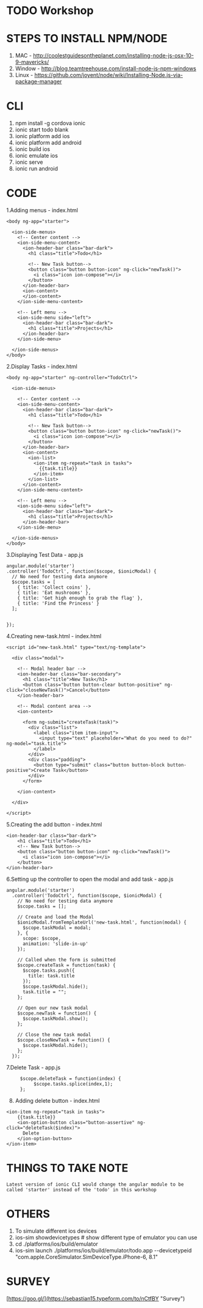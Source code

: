 TODO Workshop
=========================

STEPS TO INSTALL NPM/NODE
=========================
1. MAC - http://coolestguidesontheplanet.com/installing-node-js-osx-10-9-mavericks/
2. Window - http://blog.teamtreehouse.com/install-node-js-npm-windows
3. Linux - https://github.com/joyent/node/wiki/Installing-Node.js-via-package-manager

CLI
=========================
1. npm install -g cordova ionic
2. ionic start todo blank
2. ionic platform add ios
3. ionic platform add android
4. ionic build ios
5. ionic emulate ios
6. ionic serve
7. ionic run android


CODE
========================
1.Adding menus - index.html
```
<body ng-app="starter">

  <ion-side-menus>
    <!-- Center content -->
    <ion-side-menu-content>
      <ion-header-bar class="bar-dark">
        <h1 class="title">Todo</h1>
  
        <!-- New Task button-->
        <button class="button button-icon" ng-click="newTask()">
          <i class="icon ion-compose"></i>
        </button>
      </ion-header-bar>
      <ion-content>
      </ion-content>
    </ion-side-menu-content>
  
    <!-- Left menu -->
    <ion-side-menu side="left">
      <ion-header-bar class="bar-dark">
        <h1 class="title">Projects</h1>
      </ion-header-bar>
    </ion-side-menu>
  
  </ion-side-menus>
</body>
```
2.Display Tasks - index.html
```
<body ng-app="starter" ng-controller="TodoCtrl">

  <ion-side-menus>

    <!-- Center content -->
    <ion-side-menu-content>
      <ion-header-bar class="bar-dark">
        <h1 class="title">Todo</h1>

        <!-- New Task button-->
        <button class="button button-icon" ng-click="newTask()">
          <i class="icon ion-compose"></i>
        </button>
      </ion-header-bar>
      <ion-content>
        <ion-list>
          <ion-item ng-repeat="task in tasks">
            {{task.title}}
          </ion-item>
        </ion-list>
      </ion-content>
    </ion-side-menu-content>

    <!-- Left menu -->
    <ion-side-menu side="left">
      <ion-header-bar class="bar-dark">
        <h1 class="title">Projects</h1>
      </ion-header-bar>
    </ion-side-menu>

  </ion-side-menus>
</body>
```
3.Displaying Test Data - app.js
```
angular.module('starter')
.controller('TodoCtrl', function($scope, $ionicModal) {
  // No need for testing data anymore
  $scope.tasks = [
	{ title: 'Collect coins' },
	{ title: 'Eat mushrooms' },
	{ title: 'Get high enough to grab the flag' },
	{ title: 'Find the Princess' }
  ];


});

```
4.Creating new-task.html - index.html
```
<script id="new-task.html" type="text/ng-template">

  <div class="modal">

	<!-- Modal header bar -->
	<ion-header-bar class="bar-secondary">
	  <h1 class="title">New Task</h1>
	  <button class="button button-clear button-positive" ng-click="closeNewTask()">Cancel</button>
	</ion-header-bar>

	<!-- Modal content area -->
	<ion-content>

	  <form ng-submit="createTask(task)">
		<div class="list">
		  <label class="item item-input">
			<input type="text" placeholder="What do you need to do?" ng-model="task.title">
		  </label>
		</div>
		<div class="padding">
		  <button type="submit" class="button button-block button-positive">Create Task</button>
		</div>
	  </form>

	</ion-content>

  </div>

</script>
```
5.Creating the add button - index.html
```
<ion-header-bar class="bar-dark">
	<h1 class="title">Todo</h1>
	<!-- New Task button-->
	<button class="button button-icon" ng-click="newTask()">
	  <i class="icon ion-compose"></i>
	</button>
</ion-header-bar>
```
6.Setting up the controller to open the modal and add task - app.js
```
angular.module('starter')
  .controller('TodoCtrl', function($scope, $ionicModal) {
    // No need for testing data anymore
    $scope.tasks = [];

    // Create and load the Modal
    $ionicModal.fromTemplateUrl('new-task.html', function(modal) {
      $scope.taskModal = modal;
    }, {
      scope: $scope,
      animation: 'slide-in-up'
    });

    // Called when the form is submitted
    $scope.createTask = function(task) {
      $scope.tasks.push({
        title: task.title
      });
      $scope.taskModal.hide();
      task.title = "";
    };

    // Open our new task modal
    $scope.newTask = function() {
      $scope.taskModal.show();
    };

    // Close the new task modal
    $scope.closeNewTask = function() {
      $scope.taskModal.hide();
    };
  });

```
7.Delete Task - app.js
```
	 $scope.deleteTask = function(index) {
          $scope.tasks.splice(index,1);
	 };
```
8. Adding delete button - index.html
```
<ion-item ng-repeat="task in tasks">
	{{task.title}}
	<ion-option-button class="button-assertive" ng-click="deleteTask($index)">
	  Delete
	</ion-option-button>
</ion-item>
```
THINGS TO TAKE NOTE
============================
```
Latest version of ionic CLI would change the angular module to be called 'starter' instead of the 'todo' in this workshop

```

OTHERS
================
1. To simulate different ios devices
  1. ios-sim showdevicetypes # show different type of emulator you can use
  2. cd ./platforms/ios/build/emulator
  3. ios-sim launch ./platforms/ios/build/emulator/todo.app --devicetypeid "com.apple.CoreSimulator.SimDeviceType.iPhone-6, 8.1"

SURVEY
=================
[https://goo.gl/](https://sebastian15.typeform.com/to/nCtfBY "Survey")
